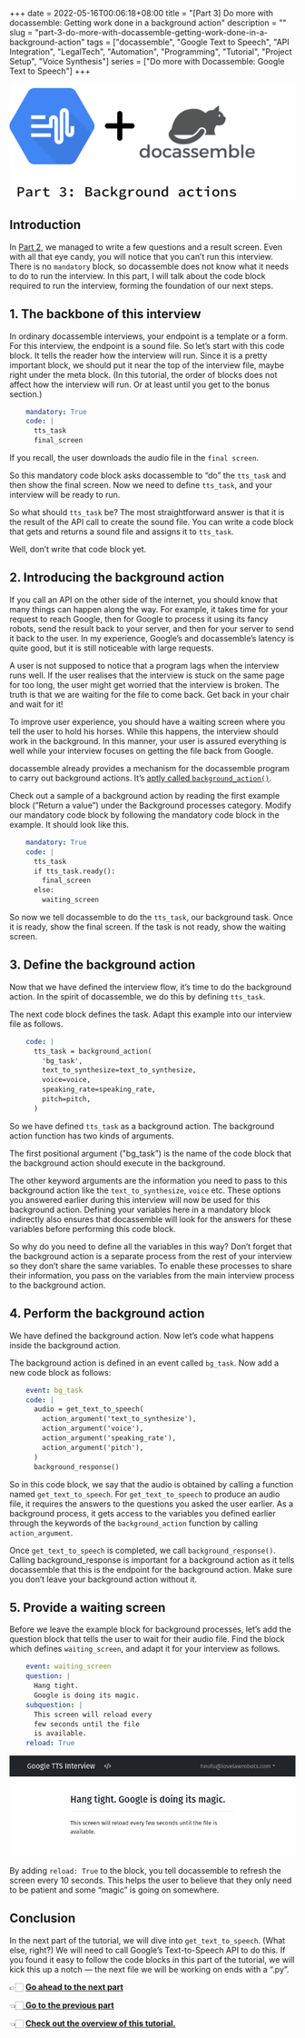 +++ 
date = 2022-05-16T00:06:18+08:00
title = "[Part 3] Do more with docassemble: Getting work done in a background action"
description = ""
slug = "part-3-do-more-with-docassemble-getting-work-done-in-a-background-action"
tags = ["docassemble", "Google Text to Speech", "API Integration", "LegalTech", "Automation", "Programming", "Tutorial", "Project Setup", "Voice Synthesis"]
series = ["Do more with Docassemble: Google Text to Speech"]
+++


![Feature image](https://raw.githubusercontent.com/houfu/lovelawrobots-content/master/2022/05/docassemble-googleTTS_pt3-1.png)

## Introduction

In [Part 2](/posts/part-2-do-more-with-docassemble-start-a-project-and-write-a-few-questions/), we managed to write a few questions and a result screen. Even with all that eye candy, you will notice that you can’t run this interview. There is no `mandatory` block, so docassemble does not know what it needs to do to run the interview. In this part, I will talk about the code block required to run the interview, forming the foundation of our next steps.

## 1\. The backbone of this interview

In ordinary docassemble interviews, your endpoint is a template or a form. For this interview, the endpoint is a sound file. So let’s start with this code block. It tells the reader how the interview will run. Since it is a pretty important block, we should put it near the top of the interview file, maybe right under the meta block. (In this tutorial, the order of blocks does not affect how the interview will run. Or at least until you get to the bonus section.)
    
```yaml    
    mandatory: True
    code: |
      tts_task
      final_screen
```    

If you recall, the user downloads the audio file in the `final screen`.

So this mandatory code block asks docassemble to “do” the `tts_task` and then show the final screen. Now we need to define `tts_task`, and your interview will be ready to run.

So what should `tts_task` be? The most straightforward answer is that it is the result of the API call to create the sound file. You can write a code block that gets and returns a sound file and assigns it to `tts_task`.

Well, don’t write that code block yet.

## 2\. Introducing the background action

If you call an API on the other side of the internet, you should know that many things can happen along the way. For example, it takes time for your request to reach Google, then for Google to process it using its fancy robots, send the result back to your server, and then for your server to send it back to the user. In my experience, Google’s and docassemble’s latency is quite good, but it is still noticeable with large requests.

A user is not supposed to notice that a program lags when the interview runs well. If the user realises that the interview is stuck on the same page for too long, the user might get worried that the interview is broken. The truth is that we are waiting for the file to come back. Get back in your chair and wait for it!

To improve user experience, you should have a waiting screen where you tell the user to hold his horses. While this happens, the interview should work in the background. In this manner, your user is assured everything is well while your interview focuses on getting the file back from Google.

docassemble already provides a mechanism for the docassemble program to carry out background actions. It’s [aptly called `background_action()`](https://docassemble.org/docs/background.html#background_action).

Check out a sample of a background action by reading the first example block (”Return a value”) under the Background processes category. Modify our mandatory code block by following the mandatory code block in the example. It should look like this.
    
```yaml    
    mandatory: True
    code: |
      tts_task
      if tts_task.ready():
        final_screen
      else:
        waiting_screen
```    

So now we tell docassemble to do the `tts_task`, our background task. Once it is ready, show the final screen. If the task is not ready, show the waiting screen.

## 3\. Define the background action

Now that we have defined the interview flow, it’s time to do the background action. In the spirit of docassemble, we do this by defining `tts_task`.

The next code block defines the task. Adapt this example into our interview file as follows.
    
```yaml    
    code: |
      tts_task = background_action(
        'bg_task', 
        text_to_synthesize=text_to_synthesize, 
        voice=voice, 
        speaking_rate=speaking_rate, 
        pitch=pitch,
      )
```    

So we have defined `tts_task` as a background action. The background action function has two kinds of arguments.

The first positional argument ("bg_task”) is the name of the code block that the background action should execute in the background.

The other keyword arguments are the information you need to pass to this background action like the `text_to_synthesize`, `voice` etc. These options you answered earlier during this interview will now be used for this background action. Defining your variables here in a mandatory block indirectly also ensures that docassemble will look for the answers for these variables before performing this code block.

So why do you need to define all the variables in this way? Don’t forget that the background action is a separate process from the rest of your interview so they don’t share the same variables. To enable these processes to share their information, you pass on the variables from the main interview process to the background action.

## 4\. Perform the background action

We have defined the background action. Now let’s code what happens inside the background action.

The background action is defined in an event called `bg_task`. Now add a new code block as follows:
    
```yaml    
    event: bg_task
    code: |
      audio = get_text_to_speech(
        action_argument('text_to_synthesize'),
        action_argument('voice'),
        action_argument('speaking_rate'),
        action_argument('pitch'),
      )
      background_response()
```    

So in this code block, we say that the audio is obtained by calling a function named `get_text_to_speech`. For `get_text_to_speech` to produce an audio file, it requires the answers to the questions you asked the user earlier. As a background process, it gets access to the variables you defined earlier through the keywords of the `background_action` function by calling `action_argument`.

Once `get_text_to_speech` is completed, we call `background_response()`. Calling background_response is important for a background action as it tells docassemble that this is the endpoint for the background action. Make sure you don’t leave your background action without it.

## 5\. Provide a waiting screen

Before we leave the example block for background processes, let’s add the question block that tells the user to wait for their audio file. Find the block which defines `waiting_screen`, and adapt it for your interview as follows.
    
```yaml    
    event: waiting_screen
    question: |
      Hang tight.
      Google is doing its magic.
    subquestion: |
      This screen will reload every
      few seconds until the file
      is available.
    reload: True
```    

![](https://raw.githubusercontent.com/houfu/lovelawrobots-content/master/2022/05/image-4-1.png)

By adding `reload: True` to the block, you tell docassemble to refresh the screen every 10 seconds. This helps the user to believe that they only need to be patient and some “magic” is going on somewhere.

## Conclusion

In the next part of the tutorial, we will dive into `get_text_to_speech`. (What else, right?) We will need to call Google’s Text-to-Speech API to do this. If you found it easy to follow the code blocks in this part of the tutorial, we will kick this up a notch — the next file we will be working on ends with a “.py”.

👉🏻 **[Go ahead to the next part](/posts/part-4-do-more-with-docassemble-calling-google-text-to-speech/)**

👈🏻[ **Go to the previous part**](/posts/part-2-do-more-with-docassemble-start-a-project-and-write-a-few-questions/)

👈🏻 **[Check out the overview of this tutorial.](/posts/part-1-do-more-with-docassemble-google-text-to-speech/#a-roadmap-of-this-tutorial)**